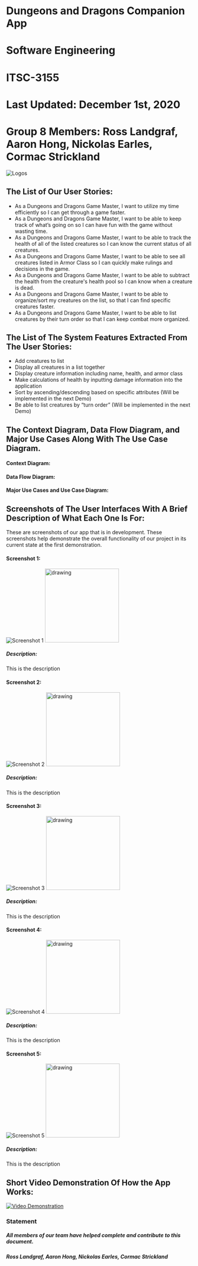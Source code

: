 # Dungeons and Dragons Companion App
# Software Engineering
# ITSC-3155
# Last Updated: December 1st, 2020
# Group 8 Members: Ross Landgraf, Aaron Hong, Nickolas Earles, Cormac Strickland
![Logos](https://i.imgur.com/o3EPh5Z.png "Logos")
## The List of Our User Stories:
* As a Dungeons and Dragons Game Master, I want to utilize my time efficiently so I can get through a game faster.
* As a Dungeons and Dragons Game Master, I want to be able to keep track of what’s going on so I can have fun with the game without wasting time.
* As a Dungeons and Dragons Game Master, I want to be able to track the health of all of the listed creatures so I can know the current status of all creatures.
* As a Dungeons and Dragons Game Master, I want to be able to see all creatures listed in Armor Class so I can quickly make rulings and decisions in the game.
* As a Dungeons and Dragons Game Master, I want to be able to subtract the health from the creature's health pool so I can know when a creature is dead.
* As a Dungeons and Dragons Game Master, I want to be able to organize/sort my creatures on the list, so that I can find specific creatures faster.
* As a Dungeons and Dragons Game Master, I want to be able to list creatures by their turn order so that I can keep combat more organized.

## The List of The System Features Extracted From The User Stories:
* Add creatures to list
* Display all creatures in a list together
* Display creature information including name, health, and armor class
* Make calculations of health by inputting damage information into the application
* Sort by ascending/descending based on specific attributes (Will be implemented in the next Demo)
* Be able to list creatures by “turn order” (Will be implemented in the next Demo)

## The Context Diagram, Data Flow Diagram, and Major Use Cases Along With The Use Case Diagram.
#### Context Diagram: 
#### Data Flow Diagram: 
#### Major Use Cases and Use Case Diagram:
## Screenshots of The User Interfaces With A Brief Description of What Each One Is For:
These are screenshots of our app that is in development. These screenshots help demonstrate the overall functionality of our project in its current state at the first demonstration. 
#### Screenshot 1:
![Screenshot 1](https://i.imgur.com/kcsMUi4.png "Screenshot 1")
<img src="https://i.imgur.com/kcsMUi4.png" alt="drawing" width="200"/>
##### Description: 
This is the description
#### Screenshot 2:
![Screenshot 2](https://i.imgur.com/PomsjBV.png "Screenshot 2")
<img src="https://i.imgur.com/PomsjBV.png" alt="drawing" width="200"/>
##### Description: 
This is the description
#### Screenshot 3:
![Screenshot 3](https://i.imgur.com/5wa2sz3.png "Screenshot 3")
<img src="https://i.imgur.com/5wa2sz3.png" alt="drawing" width="200"/>
##### Description: 
This is the description
#### Screenshot 4:
![Screenshot 4](https://i.imgur.com/YZDSnCX.png "Screenshot 4")
<img src="https://i.imgur.com/YZDSnCX.png" alt="drawing" width="200"/>
##### Description: 
This is the description
#### Screenshot 5:
![Screenshot 5](https://i.imgur.com/BcdfnYU.png "Screenshot 5")
<img src="https://i.imgur.com/BcdfnYU.png" alt="drawing" width="200"/>
##### Description: 
This is the description
## Short Video Demonstration Of How the App Works:
[![Video Demonstration](https://i.imgur.com/j8gFzKx.png=250x)](https://www.youtube.com/watch?v=NpEaa2P7qZI&ab_channel=TristanBrehaut)

### Statement
##### *All members of our team have helped complete and contribute to this document.*
##### Ross Landgraf, Aaron Hong, Nickolas Earles, Cormac Strickland


